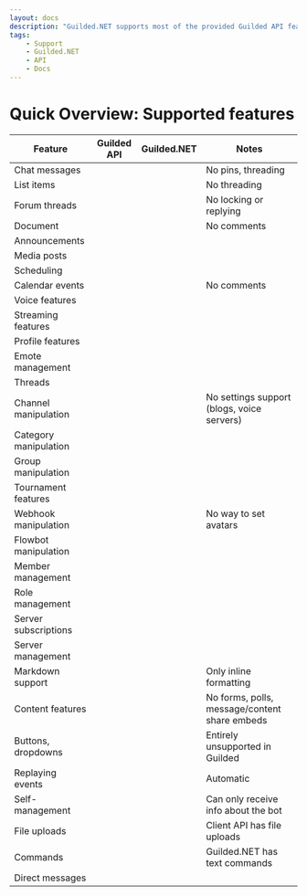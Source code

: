 ```yaml
---
layout: docs
description: "Guilded.NET supports most of the provided Guilded API features."
tags:
    - Support
    - Guilded.NET
    - API
    - Docs
---
```


# Quick Overview: Supported features

| Feature               |         Guilded API          |            Guilded.NET       |  Notes                                        |
|-----------------------|:----------------------------:|:----------------------------:|-----------------------------------------------|
| Chat messages         | <i class="fas fa-check"></i> | <i class="fas fa-check"></i> | No pins, threading                            |
| List items            | <i class="fas fa-check"></i> | <i class="fas fa-check"></i> | No threading                                  |
| Forum threads         | <i class="fas fa-check"></i> | <i class="fas fa-check"></i> | No locking or replying                        |
| Document              | <i class="fas fa-check"></i> | <i class="fas fa-check"></i> | No comments                                   |
| Announcements         | <i class="fas fa-times"></i> | <i class="fas fa-times"></i> |                                               |
| Media posts           | <i class="fas fa-times"></i> | <i class="fas fa-times"></i> |                                               |
| Scheduling            | <i class="fas fa-times"></i> | <i class="fas fa-times"></i> |                                               |
| Calendar events       | <i class="fas fa-check"></i> | <i class="fas fa-check"></i> | No comments                                   |
| Voice features        | <i class="fas fa-times"></i> | <i class="fas fa-times"></i> |                                               |
| Streaming features    | <i class="fas fa-times"></i> | <i class="fas fa-times"></i> |                                               |
| Profile features      | <i class="fas fa-times"></i> | <i class="fas fa-times"></i> |                                               |
| Emote management      | <i class="fas fa-times"></i> | <i class="fas fa-times"></i> |                                               |
| Threads               | <i class="fas fa-times"></i> | <i class="fas fa-times"></i> |                                               |
| Channel manipulation  | <i class="fas fa-check"></i> | <i class="fas fa-check"></i> | No settings support (blogs, voice servers)    |
| Category manipulation | <i class="fas fa-times"></i> | <i class="fas fa-times"></i> |                                               |
| Group manipulation    | <i class="fas fa-times"></i> | <i class="fas fa-times"></i> |                                               |
| Tournament features   | <i class="fas fa-times"></i> | <i class="fas fa-times"></i> |                                               |
| Webhook manipulation  | <i class="fas fa-check"></i> | <i class="fas fa-check"></i> | No way to set avatars                         |
| Flowbot manipulation  | <i class="fas fa-times"></i> | <i class="fas fa-times"></i> |                                               |
| Member management     | <i class="fas fa-check"></i> | <i class="fas fa-check"></i> |                                               |
| Role management       | <i class="fas fa-times"></i> | <i class="fas fa-times"></i> |                                               |
| Server subscriptions  | <i class="fas fa-times"></i> | <i class="fas fa-times"></i> |                                               |
| Server management     | <i class="fas fa-times"></i> | <i class="fas fa-times"></i> |                                               |
| Markdown support      | <i class="fas fa-slash"></i> | <i class="fas fa-slash"></i> | Only inline formatting                        |
| Content features      | <i class="fas fa-slash"></i> | <i class="fas fa-slash"></i> | No forms, polls, message/content share embeds |
| Buttons, dropdowns    | <i class="fas fa-times"></i> | <i class="fas fa-times"></i> | Entirely unsupported in Guilded               |
| Replaying events      | <i class="fas fa-check"></i> | <i class="fas fa-check"></i> | Automatic                                     |
| Self-management       | <i class="fas fa-times"></i> | <i class="fas fa-times"></i> | Can only receive info about the bot           |
| File uploads          | <i class="fas fa-times"></i> | <i class="fas fa-slash"></i> | Client API has file uploads                   |
| Commands              | <i class="fas fa-times"></i> | <i class="fas fa-check"></i> | Guilded.NET has text commands                 |
| Direct messages       | <i class="fas fa-times"></i> | <i class="fas fa-times"></i> |                                               |